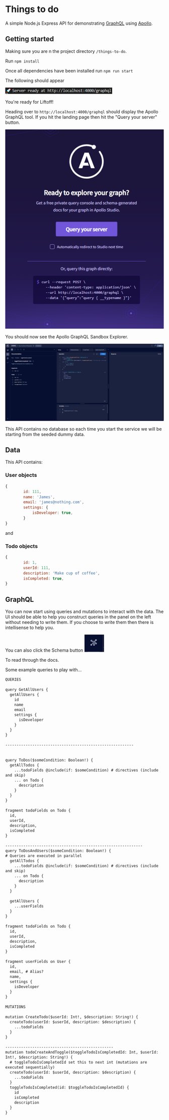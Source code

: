 # Things to do
A simple Node.js Express API for demonstrating [GraphQL](https://graphql.org/) using [Apollo](https://www.apollographql.com/).


## Getting started
Making sure you are n the project directory `/things-to-do`.

Run `npm install`

Once all dependencies have been installed run `npm run start`

The following should appear

![Liftoff!](./assets/server_running.PNG)

You're ready for Liftoff!

Heading over to `http://localhost:4000/graphql` should display the Apollo GraphQL tool. If you hit the landing page then hit the "Query your server" button.

![apollo landing page](./assets/apollo_landing.PNG)

You should now see the Apollo GraphQL Sandbox Explorer.

![apollo Sandbox Explorer](./assets/apollo_tool.PNG)

This API contains no database so each time you start the service we will be starting from the seeded dummy data.

## Data

This API contains:
### User objects
```js
{
        id: 111,
        name: 'James',
        email: 'james@nothing.com',
        settings: {
            isDeveloper: true,
        }
}
```

and 

### Todo objects
```js
{
        id: 1,
        userId: 111,
        description: 'Make cup of coffee',
        isCompleted: true,
}
```

## GraphQL

You can now start using queries and mutations to interact with the data. The UI should be able to help you construct queries in the panel on the left without needing to write them. If you choose to write them then there is intellisense to help you.

You can also click the Schema button 
![schema button](./assets/schema_button.PNG)

To read through the docs.

Some example queries to play with...

```
QUERIES 

query GetAllUsers {
  getAllUsers {
    id
    name
    email
    settings {
      isDeveloper
    }
  }
}

---------------------------------------------------------


query ToDos($someCondition: Boolean!) {
  getAllTodos {
    ...todoFields @include(if: $someCondition) # directives (include and skip)
    ... on Todo {
      description
    }
  }
}

fragment todoFields on Todo {
  id,
  userId,
  description,
  isCompleted
}

-------------------------------------------------------------
query ToDosAndUsers($someCondition: Boolean!) {
# Queries are executed in parallel
  getAllTodos {
    ...todoFields @include(if: $someCondition) # directives (include and skip)
    ... on Todo {
      description
    }
  }

  getAllUsers {
    ...userFields
  }
}

fragment todoFields on Todo {
  id,
  userId,
  description,
  isCompleted
}

fragment userFields on User {
  id,
  email, # Alias?
  name,
  settings {
    isDeveloper
  }
}

MUTATIONS

mutation CreateTodo($userId: Int!, $description: String!) {
  createTodo(userId: $userId, description: $description) {
    ...todoFields
  }
}

------------------------------------------------
mutation todoCreateAndToggle($toggleTodoIsCompletedId: Int, $userId: Int!, $description: String!) {
  # toggleTodoIsCompletedId set this to next int (mutations are executed sequentially)
  createTodo(userId: $userId, description: $description) {
    ...todoFields
  }
  toggleTodoIsCompleted(id: $toggleTodoIsCompletedId) {
    id
    isCompleted
    description
  }
}
```

